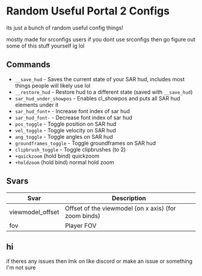 # Random Useful Portal 2 Configs
its just a bunch of random useful config things!

mostly made for srconfigs users if you dont use srconfigs then go figure out some of this stuff yourself ig lol

## Commands
- `__save_hud` - Saves the current state of your SAR hud, includes most things people will likely use lol
- `__restore_hud` - Restore hud to a different state (saved with `__save_hud`)
- `sar_hud_under_showpos` - Enables cl_showpos and puts all SAR hud elements under it
- `sar_hud_font+` - Increase font index of sar hud
- `sar_hud_font-` - Decrease font index of sar hud
- `pos_toggle` - Toggle position on SAR hud
- `vel_toggle` - Toggle velocity on SAR hud
- `ang_toggle` - Toggle angles on SAR hud
- `groundframes_toggle` - Toggle groundframes on SAR hud
- `clipbrush_toggle` - Toggle clipbrushes (to 2)
- `+quickzoom` (hold bind) quickzoom
- `+holdzoom` (hold bind) normal hold zoom
## Svars
| Svar         | Description
|--------------|-----------|
| viewmodel_offset | Offset of the viewmodel (on x axis) (for zoom binds)      |
| fov      | Player FOV  |

## hi
if theres any issues then lmk on like discord or make an issue or something I'm not sure
